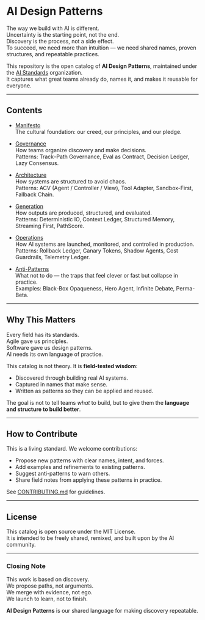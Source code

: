 # AI Design Patterns

The way we build with AI is different.  
Uncertainty is the starting point, not the end.  
Discovery is the process, not a side effect.  
To succeed, we need more than intuition — we need shared names, proven structures, and repeatable practices.  

This repository is the open catalog of **AI Design Patterns**, maintained under the [AI Standards](https://github.com/ai-standards) organization.  
It captures what great teams already do, names it, and makes it reusable for everyone.  

---

## Contents

- [Manifesto](./pages/manifesto/)  
  The cultural foundation: our creed, our principles, and our pledge.  

- [Governance](./pages/governance/)  
  How teams organize discovery and make decisions.  
  Patterns: Track–Path Governance, Eval as Contract, Decision Ledger, Lazy Consensus.  

- [Architecture](./pages/architecture/)  
  How systems are structured to avoid chaos.  
  Patterns: ACV (Agent / Controller / View), Tool Adapter, Sandbox-First, Fallback Chain.  

- [Generation](./pages/generation/)  
  How outputs are produced, structured, and evaluated.  
  Patterns: Deterministic IO, Context Ledger, Structured Memory, Streaming First, PathScore.  

- [Operations](./pages/operations/)  
  How AI systems are launched, monitored, and controlled in production.  
  Patterns: Rollback Ledger, Canary Tokens, Shadow Agents, Cost Guardrails, Telemetry Ledger.  

- [Anti-Patterns](./pages/anti-patterns/)  
  What not to do — the traps that feel clever or fast but collapse in practice.  
  Examples: Black-Box Opaqueness, Hero Agent, Infinite Debate, Perma-Beta.  

---

## Why This Matters

Every field has its standards.  
Agile gave us principles.  
Software gave us design patterns.  
AI needs its own language of practice.  

This catalog is not theory. It is **field-tested wisdom**:  
- Discovered through building real AI systems.  
- Captured in names that make sense.  
- Written as patterns so they can be applied and reused.  

The goal is not to tell teams *what* to build, but to give them the **language and structure to build better**.  

---

## How to Contribute

This is a living standard. We welcome contributions:  

- Propose new patterns with clear names, intent, and forces.  
- Add examples and refinements to existing patterns.  
- Suggest anti-patterns to warn others.  
- Share field notes from applying these patterns in practice.  

See [CONTRIBUTING.md](./CONTRIBUTING.md) for guidelines.  

---

## License

This catalog is open source under the MIT License.  
It is intended to be freely shared, remixed, and built upon by the AI community.  

---

### Closing Note

This work is based on discovery.  
We propose paths, not arguments.  
We merge with evidence, not ego.  
We launch to learn, not to finish.  

**AI Design Patterns** is our shared language for making discovery repeatable.  
